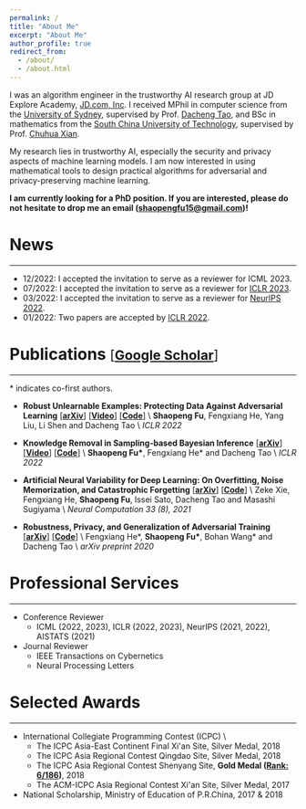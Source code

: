 ```yaml
---
permalink: /
title: "About Me"
excerpt: "About Me"
author_profile: true
redirect_from: 
  - /about/
  - /about.html
---
```


I was an algorithm engineer in the trustworthy AI research group at JD Explore Academy, [JD.com, Inc](https://corporate.jd.com/).
I received MPhil in computer science from the [University of Sydney](https://www.sydney.edu.au/), supervised by Prof. [Dacheng Tao](https://www.sydney.edu.au/engineering/about/our-people/academic-staff/dacheng-tao.html), and BSc in mathematics from the [South China University of Technology](https://www.scut.edu.cn/en/), supervised by Prof. [Chuhua Xian](https://chuhuaxian.github.io/).


My research lies in trustworthy AI, especially the security and privacy aspects of machine learning models.
I am now interested in using mathematical tools to design practical algorithms for adversarial and privacy-preserving machine learning.
<!--adversarially robust and privacy-preserving machine learning algorithms.-->

<!--Email: shaopengfu15 [at] gmail.com-->


**I am currently looking for a PhD position. If you are interested, please do not hesitate to drop me an email ([shaopengfu15@gmail.com](mailto:shaopengfu15@gmail.com))!**
<!--drop me an email (shaopengfu15 [at] gmail [dot] com)!**-->



# News
---
- 12/2022: I accepted the invitation to serve as a reviewer for ICML 2023.
- 07/2022: I accepted the invitation to serve as a reviewer for [ICLR 2023](https://openreview.net/group?id=ICLR.cc/2023/Conference).
- 03/2022: I accepted the invitation to serve as a reviewer for [NeurIPS 2022](https://openreview.net/group?id=NeurIPS.cc/2022/Conference).
- 01/2022: Two papers are accepted by [ICLR 2022](https://openreview.net/group?id=ICLR.cc/2022/Conference).



# Publications <small><span style="font-weight:normal;">[</span></small>[<small>Google Scholar</small>](https://scholar.google.com/citations?user=i7cWm4gAAAAJ)<small><span style="font-weight:normal;">]</span></small>
---

\* indicates co-first authors.

- **Robust Unlearnable Examples: Protecting Data Against Adversarial Learning**
  [[**arXiv**](https://arxiv.org/abs/2203.14533)]
  [[**Video**](https://iclr.cc/virtual/2022/poster/6035)]
  [[**Code**](https://github.com/fshp971/robust-unlearnable-examples)] \\
  **Shaopeng Fu**, Fengxiang He, Yang Liu, Li Shen and Dacheng Tao \\
  *ICLR 2022*

- **Knowledge Removal in Sampling-based Bayesian Inference**
  [[**arXiv**](https://arxiv.org/abs/2203.12964)]
  [[**Video**](https://iclr.cc/virtual/2022/poster/6020)]
  [[**Code**](https://github.com/fshp971/mcmc-unlearning)] \\
  **Shaopeng Fu\***, Fengxiang He\* and Dacheng Tao \\
  *ICLR 2022*

- **Artificial Neural Variability for Deep Learning: On Overfitting, Noise Memorization, and Catastrophic Forgetting**
  [[**arXiv**](https://arxiv.org/abs/2011.06220)]
  [[**Code**](https://github.com/zeke-xie/artificial-neural-variability-for-deep-learning)] \\
  Zeke Xie, Fengxiang He, **Shaopeng Fu**, Issei Sato, Dacheng Tao and Masashi Sugiyama \\
  *Neural Computation 33 (8), 2021*

- **Robustness, Privacy, and Generalization of Adversarial Training**
  [[**arXiv**](https://arxiv.org/abs/2012.13573)]
  [[**Code**](https://github.com/fshp971/RPG)] \\
  Fengxiang He\*, **Shaopeng Fu\***, Bohan Wang\* and Dacheng Tao \\
  *arXiv preprint 2020*



# Professional Services
---
- Conference Reviewer
  - ICML (2022, 2023), ICLR (2022, 2023), NeurIPS (2021, 2022), AISTATS (2021)
- Journal Reviewer
  - IEEE Transactions on Cybernetics
  - Neural Processing Letters


# Selected Awards
---
- International Collegiate Programming Contest (ICPC) \\
  - The ICPC Asia-East Continent Final Xi'an Site, Silver Medal, 2018
  - The ICPC Asia Regional Contest Qingdao Site, Silver Medal, 2018
  - The ICPC Asia Regional Contest Shenyang Site, **Gold Medal ([Rank: 6/186](https://icpc.global/regionals/finder/shenyang-2018/standings))**, 2018
  - The ACM-ICPC Asia Regional Contest Xi'an Site, Silver Medal, 2017
- National Scholarship, Ministry of Education of P.R.China, 2017 & 2018
